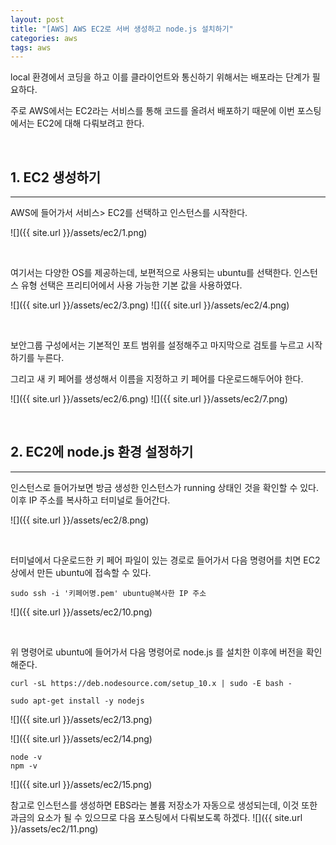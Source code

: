 ```yaml
---
layout: post
title: "[AWS] AWS EC2로 서버 생성하고 node.js 설치하기" 
categories: aws
tags: aws
---
```


local 환경에서 코딩을 하고 이를 클라이언트와 통신하기 위해서는 배포라는 단계가 필요하다. 

주로 AWS에서는 EC2라는 서비스를 통해 코드를 올려서 배포하기 때문에 이번 포스팅에서는 EC2에 대해 다뤄보려고 한다.


&nbsp;



## 1. EC2 생성하기
---

AWS에 들어가서 서비스> EC2를 선택하고 인스턴스를 시작한다.

![]({{ site.url }}/assets/ec2/1.png)

&nbsp;

여기서는 다양한 OS를 제공하는데, 보편적으로 사용되는 ubuntu를 선택한다. 인스턴스 유형 선택은 프리티어에서 사용 가능한 기본 값을 사용하였다.

![]({{ site.url }}/assets/ec2/3.png)
![]({{ site.url }}/assets/ec2/4.png)


&nbsp;

보안그룹 구성에서는 기본적인 포트 범위를 설정해주고 마지막으로 검토를 누르고 시작하기를 누른다.  

그리고 새 키 페어를 생성해서 이름을 지정하고 키 페어를 다운로드해두어야 한다. 

![]({{ site.url }}/assets/ec2/6.png)
![]({{ site.url }}/assets/ec2/7.png)

&nbsp;

## 2. EC2에 node.js 환경 설정하기
---

인스턴스로 들어가보면 방금 생성한 인스턴스가 running 상태인 것을 확인할 수 있다. 이후 IP 주소를 복사하고 터미널로 들어간다.

![]({{ site.url }}/assets/ec2/8.png)

&nbsp;

터미널에서 다운로드한 키 페어 파일이 있는 경로로 들어가서 다음 명령어를 치면 EC2 상에서 만든 ubuntu에 접속할 수 있다.

```
sudo ssh -i '키페어명.pem' ubuntu@복사한 IP 주소
```
![]({{ site.url }}/assets/ec2/10.png)

&nbsp;

위 명령어로 ubuntu에 들어가서 다음 명령어로 node.js 를 설치한 이후에 버전을 확인해준다.

```
curl -sL https://deb.nodesource.com/setup_10.x | sudo -E bash -

sudo apt-get install -y nodejs
```

![]({{ site.url }}/assets/ec2/13.png)

![]({{ site.url }}/assets/ec2/14.png)


```
node -v
npm -v
```

![]({{ site.url }}/assets/ec2/15.png)


참고로 인스턴스를 생성하면 EBS라는 볼륨 저장소가 자동으로 생성되는데, 이것 또한 과금의 요소가 될 수 있으므로 다음 포스팅에서 다뤄보도록 하겠다.
![]({{ site.url }}/assets/ec2/11.png)





